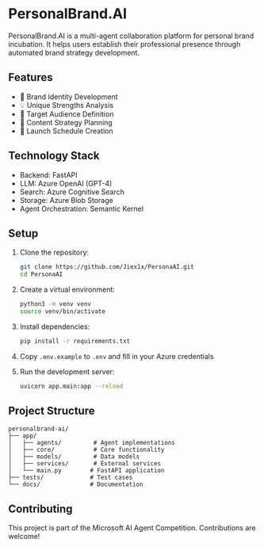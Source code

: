 # PersonalBrand.AI

PersonalBrand.AI is a multi-agent collaboration platform for personal brand incubation. It helps users establish their professional presence through automated brand strategy development.

## Features

- 🎯 Brand Identity Development
- 💡 Unique Strengths Analysis
- 👥 Target Audience Definition
- 📝 Content Strategy Planning
- 📅 Launch Schedule Creation

## Technology Stack

- Backend: FastAPI
- LLM: Azure OpenAI (GPT-4)
- Search: Azure Cognitive Search
- Storage: Azure Blob Storage
- Agent Orchestration: Semantic Kernel

## Setup

1. Clone the repository:
   ```bash
   git clone https://github.com/Jiex1x/PersonaAI.git
   cd PersonaAI
   ```

2. Create a virtual environment:
   ```bash
   python3 -m venv venv
   source venv/bin/activate
   ```

3. Install dependencies:
   ```bash
   pip install -r requirements.txt
   ```

4. Copy `.env.example` to `.env` and fill in your Azure credentials

5. Run the development server:
   ```bash
   uvicorn app.main:app --reload
   ```

## Project Structure

```
personalbrand-ai/
├── app/
│   ├── agents/         # Agent implementations
│   ├── core/           # Core functionality
│   ├── models/         # Data models
│   ├── services/       # External services
│   └── main.py        # FastAPI application
├── tests/             # Test cases
└── docs/              # Documentation
```

## Contributing

This project is part of the Microsoft AI Agent Competition. Contributions are welcome! 